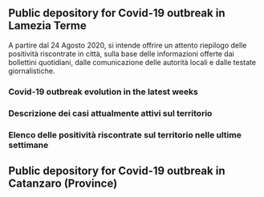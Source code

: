 ## Public depository for Covid-19 outbreak in Lamezia Terme
A partire dal 24 Agosto 2020, si intende offrire un attento riepilogo delle positività riscontrate in città, sulla base delle informazioni offerte dai bollettini quotidiani, dalle comunicazione delle autorità locali e dalle testate giornalistiche.

<div class="flourish-embed flourish-cards" data-src="visualisation/3676122" data-url="https://flo.uri.sh/visualisation/3676122/embed" aria-label=""><script src="https://public.flourish.studio/resources/embed.js"></script></div>

<div class="flourish-embed flourish-cards" data-src="visualisation/3677555" data-url="https://flo.uri.sh/visualisation/3677555/embed" aria-label=""><script src="https://public.flourish.studio/resources/embed.js"></script></div>

### Covid-19 outbreak evolution in the latest weeks

<div class="flourish-embed flourish-chart" data-src="visualisation/3678064" data-url="https://flo.uri.sh/visualisation/3678064/embed" aria-label=""><script src="https://public.flourish.studio/resources/embed.js"></script></div>

<div class="flourish-embed flourish-chart" data-src="visualisation/3676499" data-url="https://flo.uri.sh/visualisation/3676499/embed" aria-label=""><script src="https://public.flourish.studio/resources/embed.js"></script></div>


### Descrizione dei casi attualmente attivi sul territorio

<div class="flourish-embed flourish-cards" data-src="visualisation/3676056" data-url="https://flo.uri.sh/visualisation/3676056/embed" aria-label=""><script src="https://public.flourish.studio/resources/embed.js"></script></div>

### Elenco delle positività riscontrate sul territorio nelle ultime settimane

<div class="flourish-embed flourish-table" data-src="visualisation/3677927" data-url="https://flo.uri.sh/visualisation/3677927/embed" aria-label=""><script src="https://public.flourish.studio/resources/embed.js"></script></div>

## Public depository for Covid-19 outbreak in Catanzaro (Province)
